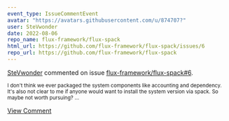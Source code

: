 ```yaml
---
event_type: IssueCommentEvent
avatar: "https://avatars.githubusercontent.com/u/874707?"
user: SteVwonder
date: 2022-08-06
repo_name: flux-framework/flux-spack
html_url: https://github.com/flux-framework/flux-spack/issues/6
repo_url: https://github.com/flux-framework/flux-spack
---
```


<a href='https://github.com/SteVwonder' target='_blank'>SteVwonder</a> commented on issue <a href='https://github.com/flux-framework/flux-spack/issues/6' target='_blank'>flux-framework/flux-spack#6</a>.

<small>I don't think we ever packaged the system components like accounting and dependency. It's also not clear to me if anyone would want to install the system version via spack. So maybe not worth pursuing? ...</small>

<a href='https://github.com/flux-framework/flux-spack/issues/6' target='_blank'>View Comment</a>